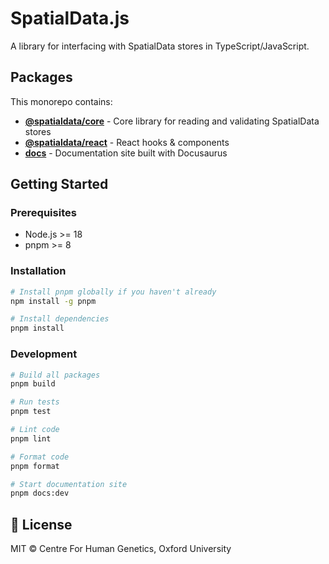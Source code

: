 # SpatialData.js

A library for interfacing with SpatialData stores in TypeScript/JavaScript.

## Packages

This monorepo contains:

- **[@spatialdata/core](./packages/core)** - Core library for reading and validating SpatialData stores
- **[@spatialdata/react](./packages/react)** - React hooks & components
- **[docs](./docs)** - Documentation site built with Docusaurus

## Getting Started

### Prerequisites

- Node.js >= 18
- pnpm >= 8

### Installation

```bash
# Install pnpm globally if you haven't already
npm install -g pnpm

# Install dependencies
pnpm install
```

### Development

```bash
# Build all packages
pnpm build

# Run tests
pnpm test

# Lint code
pnpm lint

# Format code
pnpm format

# Start documentation site
pnpm docs:dev
```


## 📝 License

MIT © Centre For Human Genetics, Oxford University

